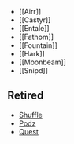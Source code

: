 * [[Airr]]
* [[Castyr]]
* [[Entale]]
* [[Fathom]]
* [[Fountain]]
* [[Hark]]
* [[Moonbeam]]
* [[Snipd]]

## Retired
* [Shuffle](https://getshuffle.app/)
* [Podz](https://listentopodz.com/)
* [Quest](https://quest.app/)
